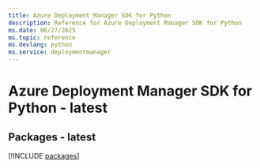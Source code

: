 ```yaml
---
title: Azure Deployment Manager SDK for Python
description: Reference for Azure Deployment Manager SDK for Python
ms.date: 06/27/2025
ms.topic: reference
ms.devlang: python
ms.service: deploymentmanager
---
```

# Azure Deployment Manager SDK for Python - latest
## Packages - latest
[!INCLUDE [packages](deployment-manager-index.md)]